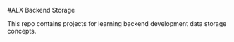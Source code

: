 #ALX Backend Storage

This repo contains projects for learning backend development data storage concepts.
